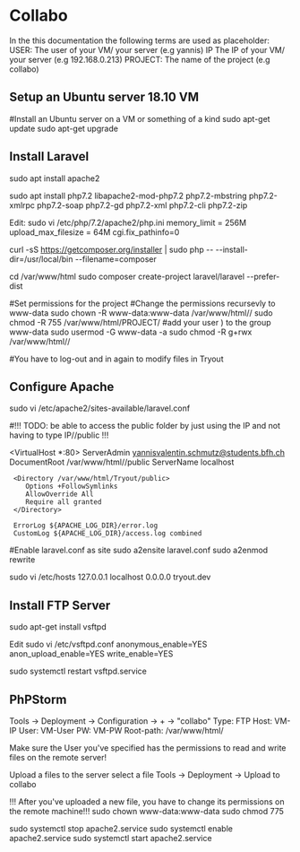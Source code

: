 # Collabo

In the this documentation the following terms are used as placeholder:
  USER:       The user of your VM/ your server (e.g yannis)
  IP          The IP of your VM/ your server (e.g 192.168.0.213)
  PROJECT:    The name of the project (e.g collabo)


## Setup an Ubuntu server 18.10 VM
#Install an Ubuntu server on a VM or something of a kind
sudo apt-get update
sudo apt-get upgrade


## Install Laravel
sudo apt install apache2

sudo apt install php7.2 libapache2-mod-php7.2 php7.2-mbstring php7.2-xmlrpc php7.2-soap php7.2-gd php7.2-xml php7.2-cli php7.2-zip


Edit:
sudo vi /etc/php/7.2/apache2/php.ini
  memory_limit = 256M
  upload_max_filesize = 64M
  cgi.fix_pathinfo=0

curl -sS https://getcomposer.org/installer | sudo php -- --install-dir=/usr/local/bin --filename=composer

cd /var/www/html
sudo composer create-project laravel/laravel <PROJECT> --prefer-dist

#Set permissions for the project
#Change the permissions recursevly to www-data
sudo chown -R www-data:www-data /var/www/html/<PROJECT>/
sudo chmod -R 755 /var/www/html/PROJECT/
#add your user ) to the group www-data
sudo usermod -G www-data -a <USER>
sudo chmod -R g+rwx /var/www/html/<PROJECT>/

#You have to log-out and in again to modify files in Tryout

## Configure Apache
sudo vi /etc/apache2/sites-available/laravel.conf

#!!! TODO: be able to access the public folder by just using the IP and not having to type IP/<PROJECT>/public !!!

<VirtualHost *:80>
  ServerAdmin yannisvalentin.schmutz@students.bfh.ch
     DocumentRoot /var/www/html/<PROJECT>/public
     ServerName localhost

     <Directory /var/www/html/Tryout/public>
        Options +FollowSymlinks
        AllowOverride All
        Require all granted
     </Directory>

     ErrorLog ${APACHE_LOG_DIR}/error.log
     CustomLog ${APACHE_LOG_DIR}/access.log combined
</VirtualHost>

#Enable laravel.conf as site
sudo a2ensite laravel.conf
sudo a2enmod rewrite


sudo vi /etc/hosts
  127.0.0.1 localhost
  0.0.0.0 tryout.dev



## Install FTP Server

sudo apt-get install vsftpd

Edit
sudo vi /etc/vsftpd.conf
  anonymous_enable=YES
  anon_upload_enable=YES
  write_enable=YES

sudo systemctl restart vsftpd.service
  
  
## PhPStorm

Tools -> Deployment -> Configuration -> + -> "collabo"
  Type:       FTP
  Host:       VM-IP
  User:       VM-User
  PW:         VM-PW
  Root-path:  /var/www/html/<PROJECT>
  
Make sure the User you've specified has the permissions to read and write files on the remote server!

Upload a files to the server
  select a file
  Tools -> Deployment -> Upload to collabo


!!! After you've uploaded a new file, you have to change its permissions on the remote machine!!!
  sudo chown www-data:www-data <THE-FILE>
  sudo chmod 775 <THE-FILE>




sudo systemctl stop apache2.service
sudo systemctl enable apache2.service
sudo systemctl start apache2.service
